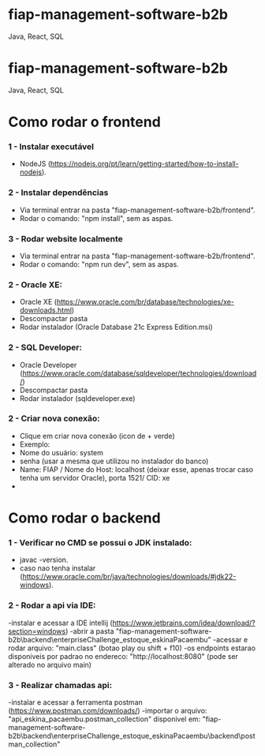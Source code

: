 # fiap-management-software-b2b
Java, React, SQL

# fiap-management-software-b2b
Java, React, SQL

# Como rodar o frontend

### 1 - Instalar executável
- NodeJS (https://nodejs.org/pt/learn/getting-started/how-to-install-nodejs).

### 2 - Instalar dependências
- Via terminal entrar na pasta "fiap-management-software-b2b/frontend".
- Rodar o comando: "npm install", sem as aspas.

### 3 - Rodar website localmente
- Via terminal entrar na pasta "fiap-management-software-b2b/frontend".
- Rodar o comando: "npm run dev", sem as aspas.

### 2 - Oracle XE:
 - Oracle XE (https://www.oracle.com/br/database/technologies/xe-downloads.html)
 - Descompactar pasta
 - Rodar instalador (Oracle Database 21c Express Edition.msi)


### 2 - SQL Developer:
 - Oracle Developer (https://www.oracle.com/database/sqldeveloper/technologies/download/)
 - Descompactar pasta
 - Rodar instalador (sqldeveloper.exe)

 ### 2 - Criar nova conexão:
 - Clique em criar nova conexão (icon de + verde)
 - Exemplo:
 - Nome do usuário: system
 - senha (usar a mesma que utilizou no instalador do banco)
 - Name: FIAP / Nome do Host: localhost (deixar esse, apenas trocar caso tenha um servidor Oracle), porta 1521/ CID: xe
 -

 # Como rodar o backend
 ### 1 - Verificar no CMD se possui o JDK instalado:
 - javac -version.
 - caso nao tenha instalar (https://www.oracle.com/br/java/technologies/downloads/#jdk22-windows).

 ### 2 - Rodar a api via IDE:
 -instalar e acessar a IDE intellij (https://www.jetbrains.com/idea/download/?section=windows)
 -abrir a pasta "fiap-management-software-b2b\backend\enterpriseChallenge_estoque_eskinaPacaembu"
 -acessar e rodar arquivo: "main.class" (botao play ou shift + f10)
 -os endpoints estarao disponiveis por padrao no endereco: "http://localhost:8080" (pode ser alterado no arquivo main)

 ### 3 - Realizar chamadas api:
 -instalar e acessar a ferramenta postman (https://www.postman.com/downloads/)
 -importar o arquivo: "api_eskina_pacaembu.postman_collection" disponivel em: "fiap-management-software-b2b\backend\enterpriseChallenge_estoque_eskinaPacaembu\backend\postman_collection"


 